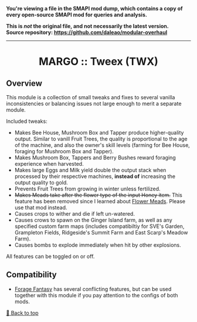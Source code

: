 **You're viewing a file in the SMAPI mod dump, which contains a copy of every open-source SMAPI mod
for queries and analysis.**

**This is _not_ the original file, and not necessarily the latest version.**  
**Source repository: https://github.com/daleao/modular-overhaul**

----

<div align="center">

# MARGO :: Tweex (TWX)

</div>

## Overview

This module is a collection of small tweaks and fixes to several vanilla inconsistencies or balancing issues not large enough to merit a separate module.

Included tweaks:
- Makes Bee House, Mushroom Box and Tapper produce higher-quality output. Similar to vanill Fruit Trees, the quality is proportional to the age of the machine, and also the owner's skill levels (farming for Bee House, foraging for Mushroom Box and Tapper).
- Makes Mushroom Box, Tappers and Berry Bushes reward foraging experience when harvested.
- Makes large Eggs and Milk yield double the output stack when processed by their respective machines, **instead of** increasing the output quality to gold.
- Prevents Fruit Trees from growing in winter unless fertilized.
- ~~Makes Meads take after the flower type of the input Honey item.~~ This feature has been removed since I learned about [Flower Meads](https://www.nexusmods.com/stardewvalley/mods/5767). Please use that mod instead.
- Causes crops to wither and die if left un-watered.
- Causes crows to spawn on the Ginger Island farm, as well as any specified custom farm maps (includes compatibiltiy for SVE's Garden, Grampleton Fields, Ridgeside's Summit Farm and East Scarp's Meadow Farm).
- Causes bombs to explode immediately when hit by other explosions.

All features can be toggled on or off.

## Compatibility

- [Forage Fantasy](https://www.nexusmods.com/stardewvalley/mods/7554) has several conflicting features, but can be used together with this module if you pay attention to the configs of both mods.

[🔼 Back to top](#margo--tweex-twx)